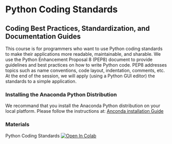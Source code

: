 # Python Coding Standards
## Coding Best Practices, Standardization, and Documentation Guides

This course is for programmers who want to use Python coding standards to make their applications more readable, maintainable, and sharable. We use the Python Enhancement Proposal 8 (PEP8) document to provide guidelines and best practices on how to write Python code. PEP8 addresses topics such as name conventions, code layout, indentation, comments, etc. At the end of the session, we will apply (using a Python GUI editor) the standards to a simple application.

### Installing the Anaconda Python Distribution

We recommand that you install the Anaconda Python distribution on your local platform. Please follow the instructions at: [Anconda installation Guide](https://docs.continuum.io/anaconda/install/)

### Materials

Python Coding Standards [![Open In Colab](https://colab.research.google.com/assets/colab-badge.svg)](https://colab.research.google.com/github/astg606/py_materials/blob/master/coding_standards/introduction_coding_standards.ipynb)
